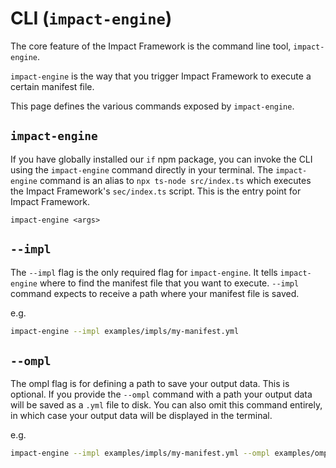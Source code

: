 # CLI (`impact-engine`)

The core feature of the Impact Framework is the command line tool, `impact-engine`. 

`impact-engine` is the way that you trigger Impact Framework to execute a certain manifest file. 

This page defines the various commands exposed by `impact-engine`.

## `impact-engine`

If you have globally installed our `if` npm package, you can invoke the CLI using the `impact-engine` command directly in your terminal. The `impact-engine` command is an alias to `npx ts-node src/index.ts` which executes the Impact Framework's `sec/index.ts` script. This is the entry point for Impact Framework.

`impact-engine <args>`

## `--impl`

The `--impl` flag is the only required flag for `impact-engine`. It tells `impact-engine` where to find the manifest file that you want to execute.
`--impl` command expects to receive a path where your manifest file is saved.

e.g.

```sh
impact-engine --impl examples/impls/my-manifest.yml
```

## `--ompl`

The ompl flag is for defining a path to save your output data. This is optional. If you provide the `--ompl` command with a path your output data will be saved as a `.yml` file to disk. You can also omit this command entirely, in which case your output data will be displayed in the terminal.

e.g.

```sh
impact-engine --impl examples/impls/my-manifest.yml --ompl examples/ompls/my-outdata.yml
```
